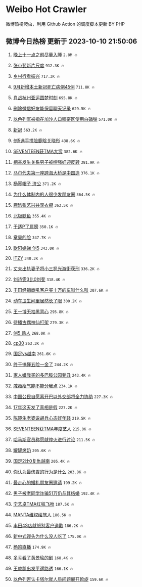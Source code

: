 # Weibo Hot Crawler 



微博热榜爬虫，利用 Github Action 的调度脚本更新 BY PHP 


## 微博今日热榜 更新于 2023-10-10 21:50:06 
1. [晚上十一点之前尽量入睡](https://s.weibo.com/weibo?q=%23%E6%99%9A%E4%B8%8A%E5%8D%81%E4%B8%80%E7%82%B9%E4%B9%8B%E5%89%8D%E5%B0%BD%E9%87%8F%E5%85%A5%E7%9D%A1%23&t=31&band_rank=1&Refer=top) `2.8M 🔥` 

1. [张小斐新片尺度](https://s.weibo.com/weibo?q=%23%E5%BC%A0%E5%B0%8F%E6%96%90%E6%96%B0%E7%89%87%E5%B0%BA%E5%BA%A6%23&t=31&band_rank=2&Refer=top) `912.3K 🔥` 

1. [乡村行看振兴](https://s.weibo.com/weibo?q=%23%E4%B9%A1%E6%9D%91%E8%A1%8C%E7%9C%8B%E6%8C%AF%E5%85%B4%23&t=31&band_rank=3&Refer=top) `717.3K 🔥` 

1. [9月新增本土新冠死亡病例45例](https://s.weibo.com/weibo?q=%239%E6%9C%88%E6%96%B0%E5%A2%9E%E6%9C%AC%E5%9C%9F%E6%96%B0%E5%86%A0%E6%AD%BB%E4%BA%A1%E7%97%85%E4%BE%8B45%E4%BE%8B%23&t=31&band_rank=4&Refer=top) `711.8K 🔥` 

1. [肖战杭州亚运圆梦时刻](https://s.weibo.com/weibo?q=%23%E8%82%96%E6%88%98%E6%9D%AD%E5%B7%9E%E4%BA%9A%E8%BF%90%E5%9C%86%E6%A2%A6%E6%97%B6%E5%88%BB%23&t=31&band_rank=5&Refer=top) `695.8K 🔥` 

1. [删除微信好友能保留聊天记录](https://s.weibo.com/weibo?q=%23%E5%88%A0%E9%99%A4%E5%BE%AE%E4%BF%A1%E5%A5%BD%E5%8F%8B%E8%83%BD%E4%BF%9D%E7%95%99%E8%81%8A%E5%A4%A9%E8%AE%B0%E5%BD%95%23&t=31&band_rank=6&Refer=top) `629.5K 🔥` 

1. [以色列军被指在加沙人口稠密区使用白磷弹](https://s.weibo.com/weibo?q=%23%E4%BB%A5%E8%89%B2%E5%88%97%E5%86%9B%E8%A2%AB%E6%8C%87%E5%9C%A8%E5%8A%A0%E6%B2%99%E4%BA%BA%E5%8F%A3%E7%A8%A0%E5%AF%86%E5%8C%BA%E4%BD%BF%E7%94%A8%E7%99%BD%E7%A3%B7%E5%BC%B9%23&t=31&band_rank=7&Refer=top) `571.0K 🔥` 

1. [新冠](https://s.weibo.com/weibo?q=%E6%96%B0%E5%86%A0&t=31&band_rank=8&Refer=top) `563.2K 🔥` 

1. [创5选手撞脸鹿晗关晓彤](https://s.weibo.com/weibo?q=%23%E5%88%9B5%E9%80%89%E6%89%8B%E6%92%9E%E8%84%B8%E9%B9%BF%E6%99%97%E5%85%B3%E6%99%93%E5%BD%A4%23&t=31&band_rank=9&Refer=top) `438.6K 🔥` 

1. [SEVENTEEN获TMA大赏](https://s.weibo.com/weibo?q=%23SEVENTEEN%E8%8E%B7TMA%E5%A4%A7%E8%B5%8F%23&t=31&band_rank=10&Refer=top) `382.6K 🔥` 

1. [相亲发生关系男子被控强奸迎反转](https://s.weibo.com/weibo?q=%23%E7%9B%B8%E4%BA%B2%E5%8F%91%E7%94%9F%E5%85%B3%E7%B3%BB%E7%94%B7%E5%AD%90%E8%A2%AB%E6%8E%A7%E5%BC%BA%E5%A5%B8%E8%BF%8E%E5%8F%8D%E8%BD%AC%23&t=31&band_rank=11&Refer=top) `381.9K 🔥` 

1. [马尔代夫第一座跨海大桥是中国造](https://s.weibo.com/weibo?q=%23%E9%A9%AC%E5%B0%94%E4%BB%A3%E5%A4%AB%E7%AC%AC%E4%B8%80%E5%BA%A7%E8%B7%A8%E6%B5%B7%E5%A4%A7%E6%A1%A5%E6%98%AF%E4%B8%AD%E5%9B%BD%E9%80%A0%23&t=31&band_rank=12&Refer=top) `376.1K 🔥` 

1. [杨幂帽子 济公](https://s.weibo.com/weibo?q=%E6%9D%A8%E5%B9%82%E5%B8%BD%E5%AD%90%20%E6%B5%8E%E5%85%AC&t=31&band_rank=13&Refer=top) `371.2K 🔥` 

1. [为什么体制内的人很少发朋友圈](https://s.weibo.com/weibo?q=%23%E4%B8%BA%E4%BB%80%E4%B9%88%E4%BD%93%E5%88%B6%E5%86%85%E7%9A%84%E4%BA%BA%E5%BE%88%E5%B0%91%E5%8F%91%E6%9C%8B%E5%8F%8B%E5%9C%88%23&t=31&band_rank=14&Refer=top) `364.5K 🔥` 

1. [鹿晗张艺兴共享衣橱](https://s.weibo.com/weibo?q=%23%E9%B9%BF%E6%99%97%E5%BC%A0%E8%89%BA%E5%85%B4%E5%85%B1%E4%BA%AB%E8%A1%A3%E6%A9%B1%23&t=31&band_rank=15&Refer=top) `363.5K 🔥` 

1. [北极鲶鱼](https://s.weibo.com/weibo?q=%E5%8C%97%E6%9E%81%E9%B2%B6%E9%B1%BC&t=31&band_rank=16&Refer=top) `355.4K 🔥` 

1. [于适P了肩膀](https://s.weibo.com/weibo?q=%23%E4%BA%8E%E9%80%82P%E4%BA%86%E8%82%A9%E8%86%80%23&t=31&band_rank=17&Refer=top) `350.1K 🔥` 

1. [章昊的脸](https://s.weibo.com/weibo?q=%23%E7%AB%A0%E6%98%8A%E7%9A%84%E8%84%B8%23&t=31&band_rank=18&Refer=top) `347.7K 🔥` 

1. [欧阳娣娣 创5](https://s.weibo.com/weibo?q=%E6%AC%A7%E9%98%B3%E5%A8%A3%E5%A8%A3%20%E5%88%9B5&t=31&band_rank=19&Refer=top) `343.0K 🔥` 

1. [ITZY](https://s.weibo.com/weibo?q=ITZY&t=31&band_rank=20&Refer=top) `340.3K 🔥` 

1. [丈夫出轨妻子将小三扒光游街获刑](https://s.weibo.com/weibo?q=%23%E4%B8%88%E5%A4%AB%E5%87%BA%E8%BD%A8%E5%A6%BB%E5%AD%90%E5%B0%86%E5%B0%8F%E4%B8%89%E6%89%92%E5%85%89%E6%B8%B8%E8%A1%97%E8%8E%B7%E5%88%91%23&t=31&band_rank=21&Refer=top) `336.2K 🔥` 

1. [刘诗雯3比0刘斐](https://s.weibo.com/weibo?q=%23%E5%88%98%E8%AF%97%E9%9B%AF3%E6%AF%940%E5%88%98%E6%96%90%23&t=31&band_rank=22&Refer=top) `318.4K 🔥` 

1. [丰田经销商吼客户买十万的车叫什么叫](https://s.weibo.com/weibo?q=%23%E4%B8%B0%E7%94%B0%E7%BB%8F%E9%94%80%E5%95%86%E5%90%BC%E5%AE%A2%E6%88%B7%E4%B9%B0%E5%8D%81%E4%B8%87%E7%9A%84%E8%BD%A6%E5%8F%AB%E4%BB%80%E4%B9%88%E5%8F%AB%23&t=31&band_rank=23&Refer=top) `307.6K 🔥` 

1. [动车卫生间里居然长了眼](https://s.weibo.com/weibo?q=%23%E5%8A%A8%E8%BD%A6%E5%8D%AB%E7%94%9F%E9%97%B4%E9%87%8C%E5%B1%85%E7%84%B6%E9%95%BF%E4%BA%86%E7%9C%BC%23&t=31&band_rank=24&Refer=top) `300.2K 🔥` 

1. [王一博无袖黑背心](https://s.weibo.com/weibo?q=%23%E7%8E%8B%E4%B8%80%E5%8D%9A%E6%97%A0%E8%A2%96%E9%BB%91%E8%83%8C%E5%BF%83%23&t=31&band_rank=25&Refer=top) `295.8K 🔥` 

1. [待播古偶神仙打架](https://s.weibo.com/weibo?q=%23%E5%BE%85%E6%92%AD%E5%8F%A4%E5%81%B6%E7%A5%9E%E4%BB%99%E6%89%93%E6%9E%B6%23&t=31&band_rank=26&Refer=top) `279.3K 🔥` 

1. [创5 熟人](https://s.weibo.com/weibo?q=%E5%88%9B5%20%E7%86%9F%E4%BA%BA&t=31&band_rank=27&Refer=top) `268.0K 🔥` 

1. [cp30](https://s.weibo.com/weibo?q=cp30&t=31&band_rank=28&Refer=top) `263.3K 🔥` 

1. [国足vs越南](https://s.weibo.com/weibo?q=%E5%9B%BD%E8%B6%B3vs%E8%B6%8A%E5%8D%97&t=31&band_rank=29&Refer=top) `261.6K 🔥` 

1. [终于搞懂五险一金了](https://s.weibo.com/weibo?q=%23%E7%BB%88%E4%BA%8E%E6%90%9E%E6%87%82%E4%BA%94%E9%99%A9%E4%B8%80%E9%87%91%E4%BA%86%23&t=31&band_rank=30&Refer=top) `244.2K 🔥` 

1. [家人嫌我买的多巴胺公园凳丑](https://s.weibo.com/weibo?q=%23%E5%AE%B6%E4%BA%BA%E5%AB%8C%E6%88%91%E4%B9%B0%E7%9A%84%E5%A4%9A%E5%B7%B4%E8%83%BA%E5%85%AC%E5%9B%AD%E5%87%B3%E4%B8%91%23&t=31&band_rank=31&Refer=top) `243.4K 🔥` 

1. [戚薇瘦气能不能分我点](https://s.weibo.com/weibo?q=%23%E6%88%9A%E8%96%87%E7%98%A6%E6%B0%94%E8%83%BD%E4%B8%8D%E8%83%BD%E5%88%86%E6%88%91%E7%82%B9%23&t=31&band_rank=32&Refer=top) `234.1K 🔥` 

1. [中国公民自愿离开巴以外交部将全力协助](https://s.weibo.com/weibo?q=%23%E4%B8%AD%E5%9B%BD%E5%85%AC%E6%B0%91%E8%87%AA%E6%84%BF%E7%A6%BB%E5%BC%80%E5%B7%B4%E4%BB%A5%E5%A4%96%E4%BA%A4%E9%83%A8%E5%B0%86%E5%85%A8%E5%8A%9B%E5%8D%8F%E5%8A%A9%23&t=31&band_rank=33&Refer=top) `227.3K 🔥` 

1. [17年这天发了真相是假](https://s.weibo.com/weibo?q=17%E5%B9%B4%E8%BF%99%E5%A4%A9%E5%8F%91%E4%BA%86%E7%9C%9F%E7%9B%B8%E6%98%AF%E5%81%87&t=31&band_rank=34&Refer=top) `227.2K 🔥` 

1. [陈楚生老婆说胡兵心态好年轻](https://s.weibo.com/weibo?q=%23%E9%99%88%E6%A5%9A%E7%94%9F%E8%80%81%E5%A9%86%E8%AF%B4%E8%83%A1%E5%85%B5%E5%BF%83%E6%80%81%E5%A5%BD%E5%B9%B4%E8%BD%BB%23&t=31&band_rank=35&Refer=top) `219.5K 🔥` 

1. [SEVENTEEN获TMA年度艺人](https://s.weibo.com/weibo?q=%23SEVENTEEN%E8%8E%B7TMA%E5%B9%B4%E5%BA%A6%E8%89%BA%E4%BA%BA%23&t=31&band_rank=36&Refer=top) `215.0K 🔥` 

1. [哈马斯官员称愿就停火进行讨论](https://s.weibo.com/weibo?q=%23%E5%93%88%E9%A9%AC%E6%96%AF%E5%AE%98%E5%91%98%E7%A7%B0%E6%84%BF%E5%B0%B1%E5%81%9C%E7%81%AB%E8%BF%9B%E8%A1%8C%E8%AE%A8%E8%AE%BA%23&t=31&band_rank=37&Refer=top) `211.5K 🔥` 

1. [罐罐烤奶](https://s.weibo.com/weibo?q=%E7%BD%90%E7%BD%90%E7%83%A4%E5%A5%B6&t=31&band_rank=38&Refer=top) `205.6K 🔥` 

1. [国足2比0复仇越南](https://s.weibo.com/weibo?q=%23%E5%9B%BD%E8%B6%B32%E6%AF%940%E5%A4%8D%E4%BB%87%E8%B6%8A%E5%8D%97%23&t=31&band_rank=39&Refer=top) `205.4K 🔥` 

1. [你认为最伤胃的行为是什么](https://s.weibo.com/weibo?q=%23%E4%BD%A0%E8%AE%A4%E4%B8%BA%E6%9C%80%E4%BC%A4%E8%83%83%E7%9A%84%E8%A1%8C%E4%B8%BA%E6%98%AF%E4%BB%80%E4%B9%88%23&t=31&band_rank=40&Refer=top) `203.8K 🔥` 

1. [最走心的婚礼朋友圈邀请](https://s.weibo.com/weibo?q=%E6%9C%80%E8%B5%B0%E5%BF%83%E7%9A%84%E5%A9%9A%E7%A4%BC%E6%9C%8B%E5%8F%8B%E5%9C%88%E9%82%80%E8%AF%B7&t=31&band_rank=41&Refer=top) `199.2K 🔥` 

1. [男子被老同学诈骗51万仍与其结婚](https://s.weibo.com/weibo?q=%23%E7%94%B7%E5%AD%90%E8%A2%AB%E8%80%81%E5%90%8C%E5%AD%A6%E8%AF%88%E9%AA%9751%E4%B8%87%E4%BB%8D%E4%B8%8E%E5%85%B6%E7%BB%93%E5%A9%9A%23&t=31&band_rank=42&Refer=top) `192.4K 🔥` 

1. [宁艺卓TMA红毯飞吻](https://s.weibo.com/weibo?q=%23%E5%AE%81%E8%89%BA%E5%8D%93TMA%E7%BA%A2%E6%AF%AF%E9%A3%9E%E5%90%BB%23&t=31&band_rank=43&Refer=top) `187.5K 🔥` 

1. [MANTA维权绘旅人](https://s.weibo.com/weibo?q=MANTA%E7%BB%B4%E6%9D%83%E7%BB%98%E6%97%85%E4%BA%BA&t=31&band_rank=44&Refer=top) `186.5K 🔥` 

1. [丰田4S店就怒怼客户道歉](https://s.weibo.com/weibo?q=%23%E4%B8%B0%E7%94%B04S%E5%BA%97%E5%B0%B1%E6%80%92%E6%80%BC%E5%AE%A2%E6%88%B7%E9%81%93%E6%AD%89%23&t=31&band_rank=45&Refer=top) `186.2K 🔥` 

1. [新中式馒头为什么没人吃了](https://s.weibo.com/weibo?q=%23%E6%96%B0%E4%B8%AD%E5%BC%8F%E9%A6%92%E5%A4%B4%E4%B8%BA%E4%BB%80%E4%B9%88%E6%B2%A1%E4%BA%BA%E5%90%83%E4%BA%86%23&t=31&band_rank=46&Refer=top) `175.0K 🔥` 

1. [杨鸣直播](https://s.weibo.com/weibo?q=%E6%9D%A8%E9%B8%A3%E7%9B%B4%E6%92%AD&t=31&band_rank=47&Refer=top) `174.9K 🔥` 

1. [多亏看了黄景瑜的剧](https://s.weibo.com/weibo?q=%23%E5%A4%9A%E4%BA%8F%E7%9C%8B%E4%BA%86%E9%BB%84%E6%99%AF%E7%91%9C%E7%9A%84%E5%89%A7%23&t=31&band_rank=48&Refer=top) `168.4K 🔥` 

1. [王俊凯出发平遥路透](https://s.weibo.com/weibo?q=%23%E7%8E%8B%E4%BF%8A%E5%87%AF%E5%87%BA%E5%8F%91%E5%B9%B3%E9%81%A5%E8%B7%AF%E9%80%8F%23&t=31&band_rank=49&Refer=top) `166.1K 🔥` 

1. [以色列否认卡塔尔就人质问题展开斡旋](https://s.weibo.com/weibo?q=%23%E4%BB%A5%E8%89%B2%E5%88%97%E5%90%A6%E8%AE%A4%E5%8D%A1%E5%A1%94%E5%B0%94%E5%B0%B1%E4%BA%BA%E8%B4%A8%E9%97%AE%E9%A2%98%E5%B1%95%E5%BC%80%E6%96%A1%E6%97%8B%23&t=31&band_rank=50&Refer=top) `159.6K 🔥` 


